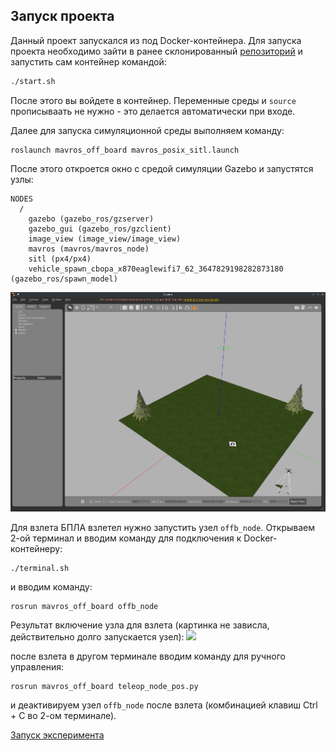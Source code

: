 ## Запуск проекта

Данный проект запускался из под Docker-контейнера. Для запуска проекта необходимо зайти в ранее склонированный [репозиторий](https://github.com/CBOPA/alud) и запустить сам контейнер командой:

```bash
./start.sh
```
После этого вы войдете в контейнер. Переменные среды и `source` прописываать не нужно - это делается автоматически при входе.

Далее для запуска симуляционной среды выполняем команду:
```
roslaunch mavros_off_board mavros_posix_sitl.launch
```

После этого откроется окно с средой симуляции Gazebo и запустятся узлы:

```
NODES
  /
    gazebo (gazebo_ros/gzserver)
    gazebo_gui (gazebo_ros/gzclient)
    image_view (image_view/image_view)
    mavros (mavros/mavros_node)
    sitl (px4/px4)
    vehicle_spawn_cbopa_x870eaglewifi7_62_3647829198282873180 (gazebo_ros/spawn_model)
```

![gazeebo_startup.png](../images/practice/gazeebo_startup.png)

Для взлета БПЛА взлетел нужно запустить узел `offb_node`. Открываем 2-ой терминал и вводим команду для подключения к Docker-контейнеру:
```
./terminal.sh
```
и вводим команду:

```
rosrun mavros_off_board offb_node
```

Результат включение узла для взлета (картинка не зависла, действительно долго запускается узел):
![](../gifs/offb.gif)



после взлета в другом терминале вводим команду для ручного управления: 
```
rosrun mavros_off_board teleop_node_pos.py
```

и деактивируем узел `offb_node` после взлета (комбинацией клавиш Ctrl + C во 2-ом терминале).


[Запуск эксперимента](./experiment.md)



